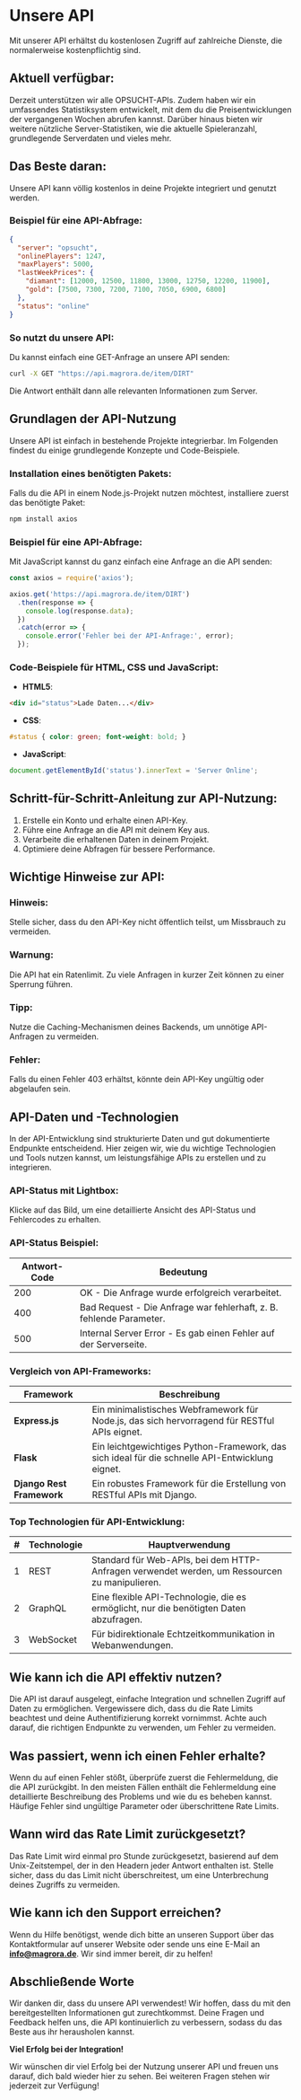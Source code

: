 # Unsere API

Mit unserer API erhältst du kostenlosen Zugriff auf zahlreiche Dienste, die normalerweise kostenpflichtig sind.

## Aktuell verfügbar:

Derzeit unterstützen wir alle OPSUCHT-APIs. Zudem haben wir ein umfassendes Statistiksystem entwickelt, mit dem du die Preisentwicklungen der vergangenen Wochen abrufen kannst. Darüber hinaus bieten wir weitere nützliche Server-Statistiken, wie die aktuelle Spieleranzahl, grundlegende Serverdaten und vieles mehr.

## Das Beste daran:

Unsere API kann völlig kostenlos in deine Projekte integriert und genutzt werden.

### Beispiel für eine API-Abfrage:

```json
{
  "server": "opsucht",
  "onlinePlayers": 1247,
  "maxPlayers": 5000,
  "lastWeekPrices": {
    "diamant": [12000, 12500, 11800, 13000, 12750, 12200, 11900],
    "gold": [7500, 7300, 7200, 7100, 7050, 6900, 6800]
  },
  "status": "online"
}
```

### So nutzt du unsere API:

Du kannst einfach eine GET-Anfrage an unsere API senden:

```bash
curl -X GET "https://api.magrora.de/item/DIRT"
```

Die Antwort enthält dann alle relevanten Informationen zum Server.

## Grundlagen der API-Nutzung

Unsere API ist einfach in bestehende Projekte integrierbar. Im Folgenden findest du einige grundlegende Konzepte und Code-Beispiele.

### Installation eines benötigten Pakets:

Falls du die API in einem Node.js-Projekt nutzen möchtest, installiere zuerst das benötigte Paket:

```bash
npm install axios
```

### Beispiel für eine API-Abfrage:

Mit JavaScript kannst du ganz einfach eine Anfrage an die API senden:

```javascript
const axios = require('axios');

axios.get('https://api.magrora.de/item/DIRT')
  .then(response => {
    console.log(response.data);
  })
  .catch(error => {
    console.error('Fehler bei der API-Anfrage:', error);
  });
```

### Code-Beispiele für HTML, CSS und JavaScript:

- **HTML5**:
```html
<div id="status">Lade Daten...</div>
```

- **CSS**:
```css
#status { color: green; font-weight: bold; }
```

- **JavaScript**:
```javascript
document.getElementById('status').innerText = 'Server Online';
```

## Schritt-für-Schritt-Anleitung zur API-Nutzung:

1. Erstelle ein Konto und erhalte einen API-Key.
2. Führe eine Anfrage an die API mit deinem Key aus.
3. Verarbeite die erhaltenen Daten in deinem Projekt.
4. Optimiere deine Abfragen für bessere Performance.

## Wichtige Hinweise zur API:

### Hinweis:
Stelle sicher, dass du den API-Key nicht öffentlich teilst, um Missbrauch zu vermeiden.

### Warnung:
Die API hat ein Ratenlimit. Zu viele Anfragen in kurzer Zeit können zu einer Sperrung führen.

### Tipp:
Nutze die Caching-Mechanismen deines Backends, um unnötige API-Anfragen zu vermeiden.

### Fehler:
Falls du einen Fehler 403 erhältst, könnte dein API-Key ungültig oder abgelaufen sein.

## API-Daten und -Technologien

In der API-Entwicklung sind strukturierte Daten und gut dokumentierte Endpunkte entscheidend. Hier zeigen wir, wie du wichtige Technologien und Tools nutzen kannst, um leistungsfähige APIs zu erstellen und zu integrieren.

### API-Status mit Lightbox:
Klicke auf das Bild, um eine detaillierte Ansicht des API-Status und Fehlercodes zu erhalten.

### API-Status Beispiel:

| Antwort-Code | Bedeutung                                   |
|--------------|---------------------------------------------|
| 200          | OK - Die Anfrage wurde erfolgreich verarbeitet. |
| 400          | Bad Request - Die Anfrage war fehlerhaft, z. B. fehlende Parameter. |
| 500          | Internal Server Error - Es gab einen Fehler auf der Serverseite. |

### Vergleich von API-Frameworks:

| Framework             | Beschreibung                                                        |
|-----------------------|---------------------------------------------------------------------|
| **Express.js**         | Ein minimalistisches Webframework für Node.js, das sich hervorragend für RESTful APIs eignet. |
| **Flask**              | Ein leichtgewichtiges Python-Framework, das sich ideal für die schnelle API-Entwicklung eignet. |
| **Django Rest Framework** | Ein robustes Framework für die Erstellung von RESTful APIs mit Django. |

### Top Technologien für API-Entwicklung:

| #  | Technologie | Hauptverwendung                               |
|----|-------------|-----------------------------------------------|
| 1  | REST        | Standard für Web-APIs, bei dem HTTP-Anfragen verwendet werden, um Ressourcen zu manipulieren. |
| 2  | GraphQL     | Eine flexible API-Technologie, die es ermöglicht, nur die benötigten Daten abzufragen. |
| 3  | WebSocket   | Für bidirektionale Echtzeitkommunikation in Webanwendungen. |

## Wie kann ich die API effektiv nutzen?

Die API ist darauf ausgelegt, einfache Integration und schnellen Zugriff auf Daten zu ermöglichen. Vergewissere dich, dass du die Rate Limits beachtest und deine Authentifizierung korrekt vornimmst. Achte auch darauf, die richtigen Endpunkte zu verwenden, um Fehler zu vermeiden.

## Was passiert, wenn ich einen Fehler erhalte?

Wenn du auf einen Fehler stößt, überprüfe zuerst die Fehlermeldung, die die API zurückgibt. In den meisten Fällen enthält die Fehlermeldung eine detaillierte Beschreibung des Problems und wie du es beheben kannst. Häufige Fehler sind ungültige Parameter oder überschrittene Rate Limits.

## Wann wird das Rate Limit zurückgesetzt?

Das Rate Limit wird einmal pro Stunde zurückgesetzt, basierend auf dem Unix-Zeitstempel, der in den Headern jeder Antwort enthalten ist. Stelle sicher, dass du das Limit nicht überschreitest, um eine Unterbrechung deines Zugriffs zu vermeiden.

## Wie kann ich den Support erreichen?

Wenn du Hilfe benötigst, wende dich bitte an unseren Support über das Kontaktformular auf unserer Website oder sende uns eine E-Mail an **info@magrora.de**. Wir sind immer bereit, dir zu helfen!

## Abschließende Worte

Wir danken dir, dass du unsere API verwendest! Wir hoffen, dass du mit den bereitgestellten Informationen gut zurechtkommst. Deine Fragen und Feedback helfen uns, die API kontinuierlich zu verbessern, sodass du das Beste aus ihr herausholen kannst.

**Viel Erfolg bei der Integration!**

Wir wünschen dir viel Erfolg bei der Nutzung unserer API und freuen uns darauf, dich bald wieder hier zu sehen. Bei weiteren Fragen stehen wir jederzeit zur Verfügung!
```
